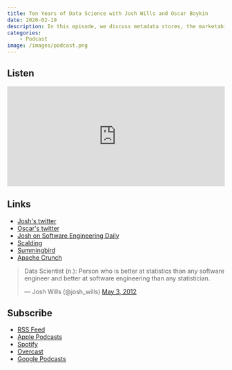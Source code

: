 ```yaml
---
title: Ten Years of Data Science with Josh Wills and Oscar Boykin
date: 2020-02-19
description: In this episode, we discuss metadata stores, the marketability of math skills, dreams for the data science language of the future, the career advantage of tackling easy problems, and machine learning as technical debt. Josh also bashes blockchains.
categories:
    - Podcast
image: /images/podcast.png
---
```


## Listen

<iframe src="https://open.spotify.com/embed-podcast/episode/5ef9td3z5bvG6ydGfE0RE3" width="100%" height="232" frameborder="0" allowtransparency="true" allow="encrypted-media"></iframe>
 

## Links

* [Josh's twitter](https://twitter.com/josh_wills/)
* [Oscar's twitter](https://twitter.com/posco/)
* [Josh on Software Engineering Daily](https://softwareengineeringdaily.com/2020/01/10/slack-data-platform-with-josh-wills/)
* [Scalding](https://github.com/twitter/scalding)
* [Summingbird](https://github.com/twitter/summingbird)
* [Apache Crunch](https://github.com/apache/crunch)

<blockquote class="twitter-tweet"><p lang="en" dir="ltr">Data Scientist (n.): Person who is better at statistics than any software engineer and better at software engineering than any statistician.</p>&mdash; Josh Wills (@josh_wills) <a href="https://twitter.com/josh_wills/status/198093512149958656?ref_src=twsrc%5Etfw">May 3, 2012</a></blockquote> <script async src="https://platform.twitter.com/widgets.js" charset="utf-8"></script>

## Subscribe 

*   [RSS Feed](https://feedpress.me/intothehopper)
*   [Apple Podcasts](https://podcasts.apple.com/us/podcast/into-the-hopper/id1499693201)
*   [Spotify](https://open.spotify.com/show/63NrgKMVb0VTwkklGboIjy)
*   [Overcast](https://overcast.fm/itunes1499693201/into-the-hopper)
*   [Google Podcasts](https://podcasts.google.com/?feed=aHR0cHM6Ly9mZWVkcHJlc3MubWUvaW50b3RoZWhvcHBlcg)
